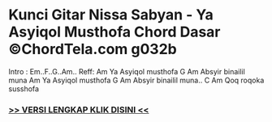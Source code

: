 
 # Kunci Gitar Nissa Sabyan - Ya Asyiqol Musthofa Chord Dasar ©ChordTela.com g032b


Intro : Em..F..G..Am.. Reff: Am Ya Asyiqol musthofa G Am Absyir binailil muna Am Ya Asyiqol musthofa G Am Absyir binailil muna.. C Am Qoq roqoka susshofa

###  <a href="https://shortlighzx.web.app?sq=Kunci Gitar Nissa Sabyan - Ya Asyiqol Musthofa Chord Dasar ©ChordTela.com"> >> VERSI LENGKAP KLIK DISINI << </a>
